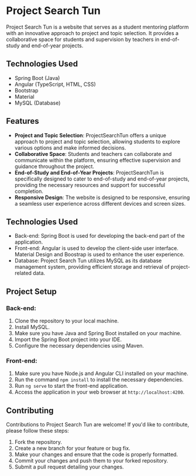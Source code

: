 # Project Search Tun

Project Search Tun is a website that serves as a student mentoring platform with an innovative approach to project and topic selection. It provides a collaborative space for students and supervision by teachers in end-of-study and end-of-year projects.

## Technologies Used

- Spring Boot (Java)
- Angular (TypeScript, HTML, CSS)
- Bootstrap
- Material
- MySQL (Database)

## Features

- **Project and Topic Selection**: ProjectSearchTun offers a unique approach to project and topic selection, allowing students to explore various options and make informed decisions.
- **Collaborative Space**: Students and teachers can collaborate and communicate within the platform, ensuring effective supervision and guidance throughout the project.
- **End-of-Study and End-of-Year Projects**: ProjectSearchTun is specifically designed to cater to end-of-study and end-of-year projects, providing the necessary resources and support for successful completion.
- **Responsive Design**: The website is designed to be responsive, ensuring a seamless user experience across different devices and screen sizes.

## Technologies Used

- Back-end: Spring Boot is used for developing the back-end part of the application.
- Front-end: Angular is used to develop the client-side user interface. Material Design and Boostrap is used to enhance the user experience.
- Database: Project Search Tun utilizes MySQL as its database management system, providing efficient storage and retrieval of project-related data.

## Project Setup

### Back-end:

1. Clone the repository to your local machine.
2. Install MySQL.
3. Make sure you have Java and Spring Boot installed on your machine.
4. Import the Spring Boot project into your IDE.
5. Configure the necessary dependencies using Maven.

### Front-end:

1. Make sure you have Node.js and Angular CLI installed on your machine.
2. Run the command `npm install` to install the necessary dependencies.
3. Run `ng serve` to start the front-end application.
4. Access the application in your web browser at `http://localhost:4200`.

## Contributing

Contributions to Project Search Tun are welcome! If you'd like to contribute, please follow these steps:

1. Fork the repository.
2. Create a new branch for your feature or bug fix.
3. Make your changes and ensure that the code is properly formatted.
4. Commit your changes and push them to your forked repository.
5. Submit a pull request detailing your changes.
